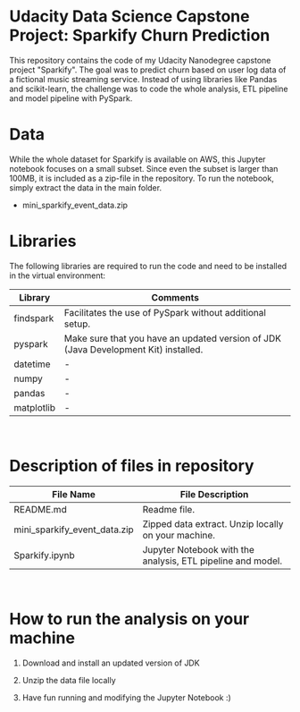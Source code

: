 # Udacity Data Science Capstone Project: Sparkify Churn Prediction

This repository contains the code of my Udacity Nanodegree capstone project "Sparkify". The goal was to predict churn based on user log data of a fictional music streaming service. Instead of using libraries like Pandas and scikit-learn, the challenge was to code the whole analysis, ETL pipeline and model pipeline with PySpark.


# Data

While the whole dataset for Sparkify is available on AWS, this Jupyter notebook focuses on a small subset. Since even the subset is larger than 100MB, it is included as a zip-file in the repository. To run the notebook, simply extract the data in the main folder.

- mini_sparkify_event_data.zip


# Libraries

The following libraries are required to run the code and need to be installed in the virtual environment:

Library	  				    | Comments
-------------				    | -------------
findspark				    | Facilitates the use of PySpark without additional setup.
pyspark 				    | Make sure that you have an updated version of JDK (Java Development Kit) installed.
datetime                                    | -
numpy                                       | -
pandas                                      | -
matplotlib                                  | -




<br>


# Description of files in repository

File Name	  			    | File Description
-------------				    | -------------
README.md				    | Readme file.
mini_sparkify_event_data.zip 		    | Zipped data extract. Unzip locally on your machine.
Sparkify.ipynb                              | Jupyter Notebook with the analysis, ETL pipeline and model.


<br>


# How to run the analysis on your machine

1. Download and install an updated version of JDK

2. Unzip the data file locally
        
3. Have fun running and modifying the Jupyter Notebook :)